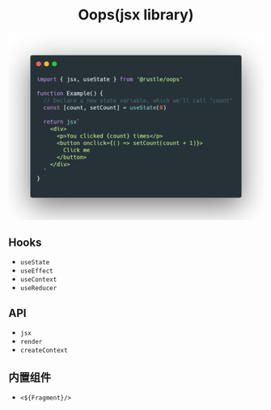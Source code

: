 <h1 align="center">
  Oops(jsx library)
</h1>

<p align="center">
  <img src="./docs/img/demo.png" width="572" alt="oops demo" />
</p>

## Hooks
+ `useState`
+ `useEffect`
+ `useContext`
+ `useReducer`

## API
+ `jsx`
+ `render`
+ `createContext`

## 内置组件
+ `<${Fragment}/>`